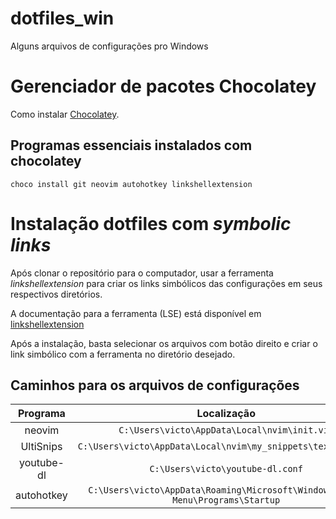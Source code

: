 # dotfiles_win
Alguns arquivos de configurações pro Windows

# Gerenciador de pacotes Chocolatey

Como instalar [Chocolatey](https://chocolatey.org/install).

## Programas essenciais instalados com chocolatey

`choco install git neovim autohotkey linkshellextension`

# Instalação dotfiles com *symbolic links*

Após clonar o repositório para o computador, usar a ferramenta *linkshellextension* para criar os links simbólicos das configurações em seus respectivos diretórios.

A documentação para a ferramenta (LSE) está disponível em [linkshellextension](https://schinagl.priv.at/nt/hardlinkshellext/linkshellextension.html)

Após a instalação, basta selecionar os arquivos com botão direito e criar o link simbólico com a ferramenta no diretório desejado.

## Caminhos para os arquivos de configurações

|  Programa  	|                                   Localização                                  	|
|:----------:	|:------------------------------------------------------------------------------:	|
| neovim     	| `C:\Users\victo\AppData\Local\nvim\init.vim`                                   	|
| UltiSnips  	| `C:\Users\victo\AppData\Local\nvim\my_snippets\tex.snippets`                   	|
| youtube-dl 	| `C:\Users\victo\youtube-dl.conf`                                               	|
| autohotkey 	| `C:\Users\victo\AppData\Roaming\Microsoft\Windows\Start Menu\Programs\Startup` 	|